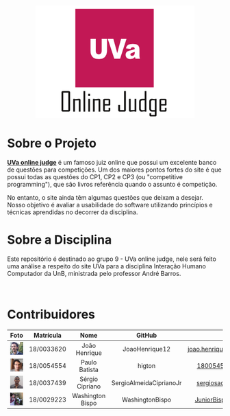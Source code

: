 <p align="center">
  <img src="./assets/uva/uva.png">
</p>

# Sobre o Projeto

[**UVa online judge**](https://onlinejudge.org/) é um famoso juiz online que possui um excelente banco de questões para competições. Um dos maiores pontos fortes do site é que possui todas as questões do CP1, CP2 e CP3 (ou "competitive programming"), que são livros referência quando o assunto é competição.

No entanto, o site ainda têm algumas questões que deixam a desejar. Nosso objetivo é avaliar a usabilidade do software utilizando princípios e técnicas aprendidas no decorrer da disciplina.

# Sobre a Disciplina

Este repositório é destinado ao grupo 9 - UVa online judge, nele será feito uma análise a respeito do site UVa para a disciplina Interação Humano Computador da UnB, ministrada pelo professor André Barros.

<br />

# Contribuidores

|Foto | Matrícula | Nome | GitHub | E-mail|
|:--:|:--:|:--:|:--:|:--:|
| ![Joao](assets/integrantes/joao.png) | 18/0033620 | João Henrique | JoaoHenrique12 | joao.henrique1299@hotmail.com 
| ![Paulo](assets/integrantes/paulo.png) | 18/0054554 | Paulo Batista| higton | 180054554@aluno.unb.br
| ![Sergio](assets/integrantes/sergio.png) | 18/0037439 | Sérgio Cipriano | SergioAlmeidaCiprianoJr | sergiosacj@hotmail.com.br
| ![Washington](assets/integrantes/washington.png) | 18/0029223 | Washington Bispo | WashingtonBispo | JuniorBispo515@gmail.com 